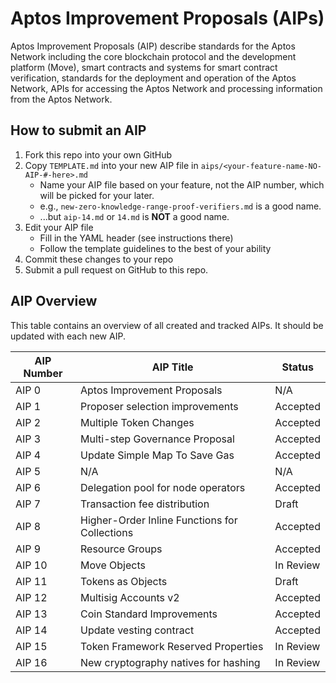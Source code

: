 # Aptos Improvement Proposals (AIPs)

Aptos Improvement Proposals (AIP) describe standards for the Aptos Network including the core blockchain protocol and the development platform (Move), smart contracts and systems for smart contract verification, standards for the deployment and operation of the Aptos Network, APIs for accessing the Aptos Network and processing information from the Aptos Network.

## How to submit an AIP

 1. Fork this repo into your own GitHub
 2. Copy `TEMPLATE.md` into your new AIP file in `aips/<your-feature-name-NO-AIP-#-here>.md`
    + Name your AIP file based on your feature, not the AIP number, which will be picked for your later.
    + e.g., `new-zero-knowledge-range-proof-verifiers.md` is a good name.
    - ...but `aip-14.md` or `14.md` is **NOT** a good name.
 3. Edit your AIP file
    - Fill in the YAML header (see instructions there)
    - Follow the template guidelines to the best of your ability
 4. Commit these changes to your repo
 5. Submit a pull request on GitHub to this repo.

## AIP Overview

This table contains an overview of all created and tracked AIPs. It should be updated with each new AIP.

| AIP Number | AIP Title | Status |
|--|--|--|
| AIP 0 | Aptos Improvement Proposals | N/A |
| AIP 1 | Proposer selection improvements | Accepted |
| AIP 2 | Multiple Token Changes | Accepted |
| AIP 3 | Multi-step Governance Proposal | Accepted |
| AIP 4 | Update Simple Map To Save Gas | Accepted |
| AIP 5 | N/A | N/A |
| AIP 6 | Delegation pool for node operators | Accepted |
| AIP 7 | Transaction fee distribution | Draft |
| AIP 8 | Higher-Order Inline Functions for Collections | Accepted |
| AIP 9 | Resource Groups | Accepted |
| AIP 10 | Move Objects | In Review |
| AIP 11 | Tokens as Objects | Draft |
| AIP 12 | Multisig Accounts v2 | Accepted |
| AIP 13 | Coin Standard Improvements | Accepted |
| AIP 14 | Update vesting contract | Accepted |
| AIP 15 | Token Framework Reserved Properties | In Review |
| AIP 16 | New cryptography natives for hashing | In Review |
